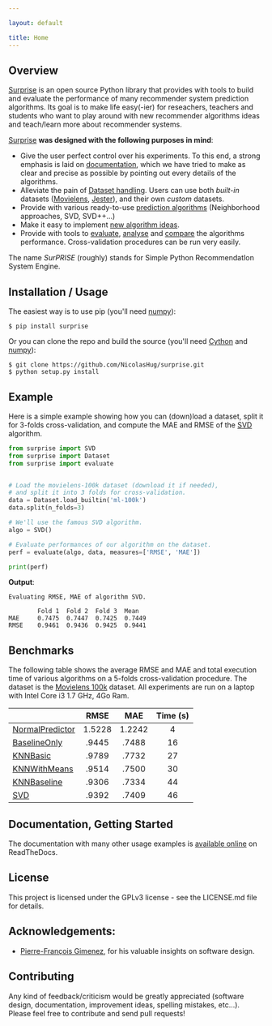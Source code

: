 ```yaml
---

layout: default

title: Home
---
```



Overview
--------

[Surprise](https://NicolasHug.github.io/Surprise/) is an open source Python library
that provides with tools to build and evaluate the performance of many
recommender system prediction algorithms. Its goal is to make life easy(-ier)
for reseachers, teachers and students who want to play around with new
recommender algorithms ideas and teach/learn more about recommender systems.

[Surprise](https://NicolasHug.github.io/Surprise/) **was designed with the following
purposes in mind**:

- Give the user perfect control over his experiments. To this end, a strong
  emphasis is laid on
  [documentation](http://surprise.readthedocs.io/en/latest/index.html), which we
  have tried to make as clear and precise as possible by pointing out every
  details of the algorithms.
- Alleviate the pain of [Dataset
  handling](http://surprise.readthedocs.io/en/latest/getting_started.html#load-a-custom-dataset).
  Users can use both *built-in* datasets
  ([Movielens](http://grouplens.org/datasets/movielens/),
  [Jester](http://eigentaste.berkeley.edu/dataset/)), and their own *custom* datasets.
- Provide with various ready-to-use [prediction
  algorithms](http://surprise.readthedocs.io/en/latest/prediction_algorithms_package.html) (Neighborhood approaches, SVD, SVD++...)
- Make it easy to implement [new algorithm
  ideas](http://surprise.readthedocs.io/en/latest/building_custom_algo.html).
- Provide with tools to [evaluate](http://surprise.readthedocs.io/en/latest/evaluate.html),
  [analyse](http://nbviewer.jupyter.org/github/NicolasHug/Surprise/tree/master/examples/notebooks/KNNBasic_analysis.ipynb/)
  and
  [compare](http://nbviewer.jupyter.org/github/NicolasHug/Surprise/blob/master/examples/notebooks/Compare.ipynb)
  the algorithms performance. Cross-validation procedures can be run very easily.

The name *SurPRISE* (roughly) stands for Simple Python RecommendatIon System
Engine.

Installation / Usage
--------------------

The easiest way is to use pip (you'll need [numpy](http://www.numpy.org/)):

    $ pip install surprise

Or you can clone the repo and build the source (you'll need
[Cython](http://cython.org/) and [numpy](http://www.numpy.org/)):

    $ git clone https://github.com/NicolasHug/surprise.git
    $ python setup.py install

Example
-------

Here is a simple example showing how you can (down)load a dataset, split it for
3-folds cross-validation, and compute the MAE and RMSE of the
[SVD](http://surprise.readthedocs.io/en/latest/matrix_factorization.html#surprise.prediction_algorithms.matrix_factorization.SVD)
algorithm.

```python
from surprise import SVD
from surprise import Dataset
from surprise import evaluate


# Load the movielens-100k dataset (download it if needed),
# and split it into 3 folds for cross-validation.
data = Dataset.load_builtin('ml-100k')
data.split(n_folds=3)

# We'll use the famous SVD algorithm.
algo = SVD()

# Evaluate performances of our algorithm on the dataset.
perf = evaluate(algo, data, measures=['RMSE', 'MAE'])

print(perf)
```

**Output**:

```
Evaluating RMSE, MAE of algorithm SVD.

        Fold 1  Fold 2  Fold 3  Mean
MAE     0.7475  0.7447  0.7425  0.7449
RMSE    0.9461  0.9436  0.9425  0.9441
```

Benchmarks
----------

The following table shows the average RMSE and MAE and total execution time of various algorithms on a 5-folds cross-validation procedure. The dataset is the [Movielens 100k](http://grouplens.org/datasets/movielens/) dataset.
All experiments are run on a laptop with Intel Core i3 1.7 GHz, 4Go Ram.

|                 |  RMSE  |   MAE  | Time (s) |
|-----------------|:------:|:------:|:--------:|
| [NormalPredictor](http://surprise.readthedocs.io/en/latest/basic_algorithms.html#surprise.prediction_algorithms.random_pred.NormalPredictor) | 1.5228 | 1.2242 |     4    |
| [BaselineOnly](http://surprise.readthedocs.io/en/latest/basic_algorithms.html#surprise.prediction_algorithms.baseline_only.BaselineOnly)    |  .9445 |  .7488 |    16    |
| [KNNBasic](http://surprise.readthedocs.io/en/latest/knn_inspired.html#surprise.prediction_algorithms.knns.KNNBasic)        |  .9789 |  .7732 |    27    |
| [KNNWithMeans](http://surprise.readthedocs.io/en/latest/knn_inspired.html#surprise.prediction_algorithms.knns.KNNWithMeans)    |  .9514 |  .7500 |    30    |
| [KNNBaseline](http://surprise.readthedocs.io/en/latest/knn_inspired.html#surprise.prediction_algorithms.knns.KNNBaseline)     |  .9306 |  .7334 |    44    |
| [SVD](http://surprise.readthedocs.io/en/latest/matrix_factorization.html#surprise.prediction_algorithms.matrix_factorization.SVD)             |  .9392 |  .7409 |    46    |

Documentation, Getting Started
------------------------------

The documentation with many other usage examples is [available
online](http://surprise.readthedocs.io/en/latest/index.html) on ReadTheDocs.

License
-------

This project is licensed under the GPLv3 license - see the LICENSE.md file for
details.

Acknowledgements:
----------------

- [Pierre-François Gimenez](https://github.com/PFgimenez), for his valuable
  insights on software design.

Contributing
------------

Any kind of feedback/criticism would be greatly appreciated (software design,
documentation, improvement ideas, spelling mistakes, etc...). Please feel free
to contribute and send pull requests!
